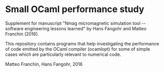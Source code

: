 # Small OCaml performance study

Supplement for manuscript "Nmag micromagnetic simulation tool -- software engineering lessons learned" by Hans Fangohr and Matteo Franchin (2016).

This repository contains programs that help investigating the performance of
code emitted by the OCaml compiler (ocamlopt) for some of simple cases
which are particularly relevant to numerical code.

Matteo Franchin, Hans Fangohr, 2016
